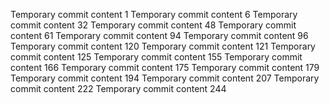 Temporary commit content 1
Temporary commit content 6
Temporary commit content 32
Temporary commit content 48
Temporary commit content 61
Temporary commit content 94
Temporary commit content 96
Temporary commit content 120
Temporary commit content 121
Temporary commit content 125
Temporary commit content 155
Temporary commit content 166
Temporary commit content 175
Temporary commit content 179
Temporary commit content 194
Temporary commit content 207
Temporary commit content 222
Temporary commit content 244
